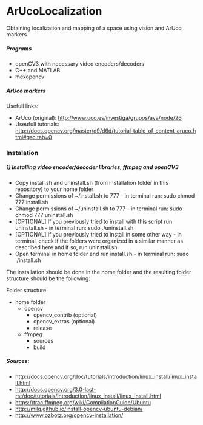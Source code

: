 # ArUcoLocalization

Obtaining localization and mapping of a space using vision and ArUco markers. 

##### Programs
* openCV3 with necessary video encoders/decoders
* C++ and MATLAB
* mexopencv

##### ArUco markers

Usefull links:
* ArUco (original): http://www.uco.es/investiga/grupos/ava/node/26
* Useufull tutorials: http://docs.opencv.org/master/d9/d6d/tutorial_table_of_content_aruco.html#gsc.tab=0

### Instalation 

##### 1) Installing video encoder/decoder libraries, ffmpeg and openCV3

* Copy install.sh and uninstall.sh (from installation folder in this repository) to your home folder
* Change permissions of ~/install.sh to 777 - in terminal run: sudo chmod 777 install.sh
* Change permissions of ~/uninstall.sh to 777 - in terminal run: sudo chmod 777 uninstall.sh
* [OPTIONAL] If you previously tried to install with this script run uninstall.sh - in terminal run: sudo ./uninstall.sh
* [OPTIONAL] If you previously tried to install in some other way - in terminal, check if the folders were organized in a similar manner as described here and if so, run uninstall.sh 
* Open terminal in home folder and run install.sh - in terminal run: sudo ./install.sh

The installation should be done in the home folder and the resulting folder structure should be the following:

Folder structure

* home folder 
	* opencv
		* opencv_contrib (optional)
		* opencv_extras (optional)
		* release 
	* ffmpeg
		* sources
		* build

##### Sources:

* http://docs.opencv.org/doc/tutorials/introduction/linux_install/linux_install.html 
* http://docs.opencv.org/3.0-last-rst/doc/tutorials/introduction/linux_install/linux_install.html
* https://trac.ffmpeg.org/wiki/CompilationGuide/Ubuntu
* http://milq.github.io/install-opencv-ubuntu-debian/
* http://www.ozbotz.org/opencv-installation/

